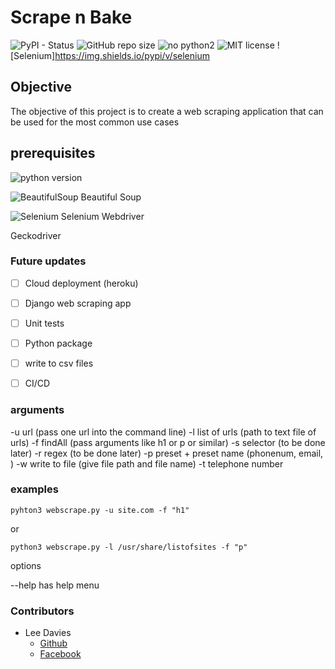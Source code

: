 # Scrape n Bake



![PyPI - Status](https://img.shields.io/pypi/status/wheel)
![GitHub repo size](https://img.shields.io/github/repo-size/leetheperm/Scrape_n_bake)
![no python2](https://img.shields.io/badge/python%202-not%20available-red)
![MIT license](https://img.shields.io/badge/license-MIT-lightgrey)
![Selenium]https://img.shields.io/pypi/v/selenium

## Objective

The objective of this project is to create a web scraping application that can be used for the most common use cases 


## prerequisites

 ![python version](https://img.shields.io/badge/python-3.7.4-green)

![BeautifulSoup](https://img.shields.io/pypi/v/bs4)  Beautiful Soup


 ![Selenium](https://img.shields.io/pypi/v/selenium)  Selenium Webdriver

 Geckodriver


### Future updates

- [ ] Cloud deployment (heroku)
- [ ] Django web scraping app
- [ ] Unit tests
- [ ] Python package
- [ ] write to csv files
- [ ] CI/CD


### arguments

-u url (pass one url into the command line)
-l list of urls (path to text file of urls)
-f findAll (pass arguments like h1 or p or similar)
-s selector (to be done later)
-r regex (to be done later)
-p preset + preset name (phonenum, email, )
-w write to file (give file path and file name)
-t telephone number

### examples

```
pyhton3 webscrape.py -u site.com -f "h1"
```
or
```
python3 webscrape.py -l /usr/share/listofsites -f "p"
```

options

--help has help menu

### Contributors

* Lee Davies
  * [Github](https://www.github.com/leetheperm)
  * [Facebook](https://www.facebook.com/groups/cypress.testers)
